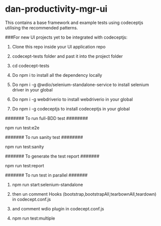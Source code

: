 # dan-productivity-mgr-ui
 


This contains a base framework and example tests using codeceptjs utilising the recommended patterns. 

###For new UI projects yet to be integrated with codeceptjs:

1. Clone this repo inside your UI application repo 

2. codecept-tests folder and past it into the project folder

3. cd codecept-tests

4. Do npm i to install all the dependency locally

5. Do npm i -g @wdio/selenium-standalone-service to install selenium driver in your global

6. Do npm i -g webdriverio to install webdriverio in your global

7. Do npm i -g codeceptjs to install codeceptjs in your global


####### To run full-BDD test ########

npm run test:e2e 

####### To run sanity test ########

npm run test:sanity 

####### To generate the test report #######

npm run test:report

####### To run test in parallel #######

1. npm run start:selenium-standalone

2. then un comment Hooks (bootstrap,bootstrapAll,tearbownAll,teardown) in codecept.conf.js 

3. and comment wdio plugin in codecept.conf.js

4. npm run test:multiple

